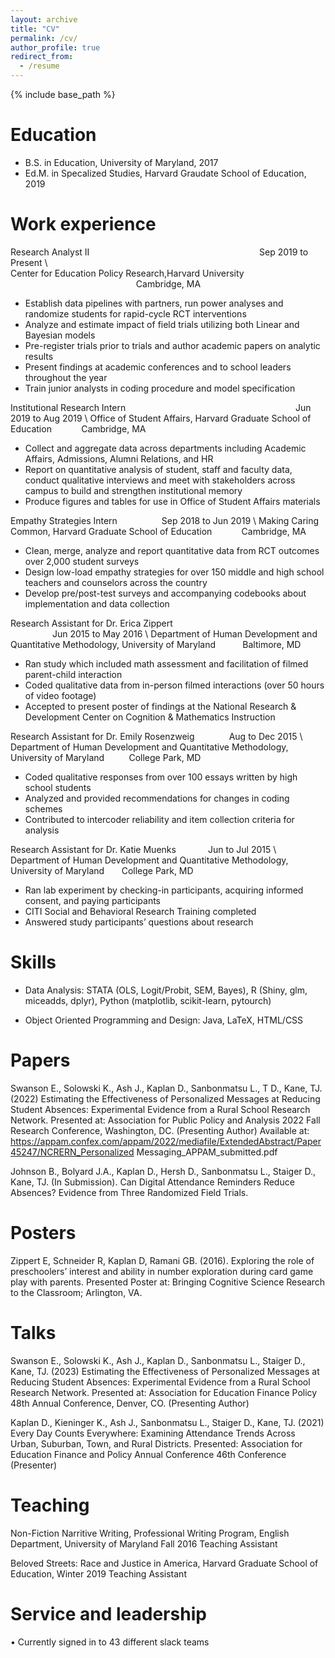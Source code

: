 ```yaml
---
layout: archive
title: "CV"
permalink: /cv/
author_profile: true
redirect_from:
  - /resume
---
```


{% include base_path %}

Education
======
* B.S. in Education, University of Maryland, 2017
* Ed.M. in Specalized Studies, Harvard Graudate School of Education, 2019

Work experience
======
Research Analyst II	 &nbsp;&nbsp;&nbsp;&nbsp;&nbsp;&nbsp;&nbsp;&nbsp;&nbsp;&nbsp;&nbsp;&nbsp;&nbsp;&nbsp;&nbsp;&nbsp; &nbsp;&nbsp;&nbsp;&nbsp;&nbsp;&nbsp;&nbsp;&nbsp;&nbsp;&nbsp;&nbsp;&nbsp;&nbsp;&nbsp;&nbsp;&nbsp; &nbsp;&nbsp;&nbsp;&nbsp;&nbsp;&nbsp;&nbsp;&nbsp;&nbsp;&nbsp;&nbsp;&nbsp;&nbsp;&nbsp;&nbsp;&nbsp; &nbsp;&nbsp;&nbsp;&nbsp;&nbsp;&nbsp;&nbsp;&nbsp;&nbsp;&nbsp;&nbsp;&nbsp;&nbsp;&nbsp;&nbsp;&nbsp; Sep 2019 to Present \   
Center for Education Policy Research,Harvard University &nbsp;&nbsp;&nbsp;&nbsp;&nbsp;&nbsp;&nbsp;&nbsp;&nbsp;&nbsp;&nbsp;&nbsp;&nbsp;&nbsp;&nbsp;&nbsp; &nbsp;&nbsp;&nbsp;&nbsp;&nbsp;&nbsp;&nbsp;&nbsp;&nbsp;&nbsp;&nbsp;&nbsp;&nbsp;&nbsp;&nbsp;&nbsp; &nbsp;&nbsp;&nbsp;&nbsp;&nbsp;&nbsp;&nbsp;&nbsp;&nbsp;&nbsp;&nbsp;&nbsp;&nbsp;&nbsp;&nbsp;&nbsp; &nbsp;&nbsp;&nbsp;&nbsp;&nbsp;&nbsp;&nbsp;&nbsp;&nbsp;&nbsp;&nbsp;&nbsp;&nbsp;&nbsp;&nbsp;&nbsp; 	Cambridge, MA
* Establish data pipelines with partners, run power analyses and randomize students for rapid-cycle RCT interventions
* Analyze and estimate impact of field trials utilizing both Linear and Bayesian models
* Pre-register trials prior to trials and author academic papers on analytic results 
*	Present findings at academic conferences and to school leaders throughout the year
*	Train junior analysts in coding procedure and model specification

Institutional Research Intern &nbsp;&nbsp;&nbsp;&nbsp;&nbsp;&nbsp;&nbsp;&nbsp;&nbsp;&nbsp;&nbsp;&nbsp;&nbsp;&nbsp;&nbsp;&nbsp; &nbsp;&nbsp;&nbsp;&nbsp;&nbsp;&nbsp;&nbsp;&nbsp;&nbsp;&nbsp;&nbsp;&nbsp;&nbsp;&nbsp;&nbsp;&nbsp; &nbsp;&nbsp;&nbsp;&nbsp;&nbsp;&nbsp;&nbsp;&nbsp;&nbsp;&nbsp;&nbsp;&nbsp;&nbsp;&nbsp;&nbsp;&nbsp; &nbsp;&nbsp;&nbsp;&nbsp;&nbsp;&nbsp;&nbsp;&nbsp;&nbsp;&nbsp;&nbsp;&nbsp;&nbsp;&nbsp;&nbsp;&nbsp; Jun 2019 to Aug 2019 \  Office of Student Affairs, Harvard Graduate School of Education &nbsp;&nbsp;&nbsp;&nbsp;&nbsp;&nbsp;&nbsp;&nbsp;&nbsp;&nbsp;	Cambridge, MA
*	Collect and aggregate data across departments including Academic Affairs, Admissions, Alumni Relations, and HR
*	Report on quantitative analysis of student, staff and faculty data, conduct qualitative interviews and meet with stakeholders across campus to build and strengthen institutional memory
*	Produce figures and tables for use in Office of Student Affairs materials

Empathy Strategies Intern	&nbsp;&nbsp;&nbsp;&nbsp;&nbsp;&nbsp;&nbsp;&nbsp;&nbsp;&nbsp;&nbsp;&nbsp;&nbsp;&nbsp;&nbsp;&nbsp; Sep 2018 to Jun 2019 \  Making Caring Common, Harvard Graduate School of Education 	&nbsp;&nbsp;&nbsp;&nbsp;&nbsp;&nbsp;&nbsp;&nbsp;&nbsp;&nbsp; Cambridge, MA
*	Clean, merge, analyze and report quantitative data from RCT outcomes over 2,000 student surveys
*	Design low-load empathy strategies for over 150 middle and high school teachers and counselors across the country
*	Develop pre/post-test surveys and accompanying codebooks about implementation and data collection

Research Assistant for Dr. Erica Zippert &nbsp;&nbsp;&nbsp;&nbsp;&nbsp;&nbsp;&nbsp;&nbsp;&nbsp;&nbsp;&nbsp;&nbsp;&nbsp;&nbsp;&nbsp;&nbsp; &nbsp;&nbsp;&nbsp;&nbsp;&nbsp;&nbsp;&nbsp;&nbsp;&nbsp;&nbsp;&nbsp;&nbsp;&nbsp;&nbsp;&nbsp;&nbsp; &nbsp;&nbsp;&nbsp;&nbsp;&nbsp;&nbsp;&nbsp;&nbsp;&nbsp;&nbsp;&nbsp;&nbsp;&nbsp;&nbsp;&nbsp;&nbsp; &nbsp;&nbsp;&nbsp;&nbsp;&nbsp;&nbsp;&nbsp;&nbsp;&nbsp;&nbsp;&nbsp;&nbsp;&nbsp;&nbsp;&nbsp;&nbsp;	Jun 2015 to May 2016 \  Department of Human Development and Quantitative Methodology, University of Maryland &nbsp;&nbsp;&nbsp;&nbsp;&nbsp;&nbsp;&nbsp;&nbsp;&nbsp; Baltimore, MD
*	Ran study which included math assessment and facilitation of filmed parent-child interaction
*	Coded qualitative data from in-person filmed interactions (over 50 hours of video footage)
*	Accepted to present poster of findings at the National Research & Development Center on Cognition & Mathematics Instruction                    

Research Assistant for Dr. Emily Rosenzweig	&nbsp;&nbsp;&nbsp;&nbsp;&nbsp;&nbsp;&nbsp;&nbsp;&nbsp;&nbsp;&nbsp;&nbsp;					      	 Aug to Dec 2015 \  Department of Human Development and Quantitative Methodology, University of Maryland &nbsp;&nbsp;&nbsp;&nbsp;&nbsp;&nbsp;&nbsp;&nbsp; College Park, MD
*	Coded qualitative responses from over 100 essays written by high school students
*	Analyzed and provided recommendations for changes in coding schemes
*	Contributed to intercoder reliability and item collection criteria for analysis

Research Assistant for Dr. Katie Muenks &nbsp;&nbsp;&nbsp;&nbsp;&nbsp;&nbsp;&nbsp;&nbsp;&nbsp;&nbsp;&nbsp;						    Jun to Jul 2015 \  Department of Human Development and Quantitative Methodology, University of Maryland &nbsp;&nbsp;&nbsp;&nbsp;&nbsp; College Park, MD                          
*	Ran lab experiment by checking-in participants, acquiring informed consent, and paying participants
*	CITI Social and Behavioral Research Training completed
*	Answered study participants’ questions about research


  
Skills
======
* Data Analysis: STATA (OLS, Logit/Probit, SEM, Bayes), R (Shiny, glm, miceadds, dplyr), Python (matplotlib, scikit-learn, pytourch)

* Object Oriented Programming and Design: Java, LaTeX, HTML/CSS


Papers
======

Swanson E., Solowski K., Ash J., Kaplan D., Sanbonmatsu L., T D., Kane, TJ. (2022) Estimating the Effectiveness of Personalized Messages at Reducing Student Absences: Experimental Evidence from a Rural School Research Network. Presented at: Association for Public Policy and Analysis 2022 Fall Research Conference, Washington, DC. (Presenting Author) Available at:  https://appam.confex.com/appam/2022/mediafile/ExtendedAbstract/Paper45247/NCRERN_Personalized Messaging_APPAM_submitted.pdf
 
Johnson B., Bolyard J.A., Kaplan D., Hersh D., Sanbonmatsu L., Staiger D., Kane, TJ. (In Submission). Can Digital Attendance Reminders Reduce Absences? Evidence from Three Randomized Field Trials. 



Posters
======

Zippert E, Schneider R, Kaplan D, Ramani GB. (2016). Exploring the role of preschoolers’ interest and ability in number exploration during card game play with parents. Presented Poster at: Bringing Cognitive Science Research to the Classroom; Arlington, VA.
  
Talks
======

Swanson E., Solowski K., Ash J., Kaplan D., Sanbonmatsu L., Staiger D., Kane, TJ. (2023) Estimating the Effectiveness of Personalized Messages at Reducing Student Absences: Experimental Evidence from a Rural School Research Network. Presented at: Association for Education Finance Policy 48th Annual Conference, Denver, CO. (Presenting Author)

Kaplan D., Kieninger K., Ash J., Sanbonmatsu L., Staiger D., Kane, TJ. (2021) Every Day Counts Everywhere: Examining Attendance Trends Across Urban, Suburban, Town, and Rural Districts. Presented: Association for Education Finance and Policy Annual Conference 46th Conference (Presenter)
  
Teaching
======

Non-Fiction Narritive Writing, Professional Writing Program, English Department, University of Maryland      Fall 2016
Teaching Assistant

Beloved Streets: Race and Justice in America, Harvard Graduate School of Education, Winter 2019
Teaching Assistant
 

Service and leadership
======
• Currently signed in to 43 different slack teams
